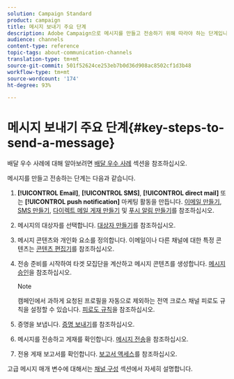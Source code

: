 ```yaml
---
solution: Campaign Standard
product: campaign
title: 메시지 보내기 주요 단계
description: Adobe Campaign으로 메시지를 만들고 전송하기 위해 따라야 하는 단계입니다.
audience: channels
content-type: reference
topic-tags: about-communication-channels
translation-type: tm+mt
source-git-commit: 501f52624ce253eb7b0d36d908ac8502cf1d3b48
workflow-type: tm+mt
source-wordcount: '174'
ht-degree: 93%

---
```



# 메시지 보내기 주요 단계{#key-steps-to-send-a-message}

배달 우수 사례에 대해 알아보려면 [배달 우수 사례](../../sending/using/delivery-best-practices.md) 섹션을 참조하십시오.

메시지를 만들고 전송하는 단계는 다음과 같습니다.

1. **[!UICONTROL Email]**, **[!UICONTROL SMS]**, **[!UICONTROL direct mail]** 또는 **[!UICONTROL push notification]** 마케팅 활동을 만듭니다. [이메일 만들기](../../channels/using/creating-an-email.md), [SMS 만들기](../../channels/using/creating-an-sms-message.md), [다이렉트 메일 게재 만들기](../../channels/using/creating-the-direct-mail.md) 및 [푸시 알림 만들기](../../channels/using/preparing-and-sending-a-push-notification.md)를 참조하십시오.
1. 메시지의 대상자를 선택합니다. [대상자 만들기](../../audiences/using/creating-audiences.md)를 참조하십시오.
1. 메시지 콘텐츠와 개인화 요소를 정의합니다. 이메일이나 다른 채널에 대한 특정 콘텐츠는 [콘텐츠 편집기](../../designing/using/designing-content-in-adobe-campaign.md)를 참조하십시오.
1. 전송 준비를 시작하여 타겟 모집단을 계산하고 메시지 콘텐츠를 생성합니다. [메시지 승인](../../sending/using/preparing-the-send.md)을 참조하십시오.

   >[!NOTE]
   >
   >캠페인에서 과하게 요청된 프로필을 자동으로 제외하는 전역 크로스 채널 피로도 규칙을 설정할 수 있습니다. [피로도 규칙](../../sending/using/fatigue-rules.md)을 참조하십시오.

1. 증명을 보냅니다. [증명 보내기](../../sending/using/sending-proofs.md)를 참조하십시오.
1. 메시지를 전송하고 게재를 확인합니다. [메시지 전송](../../sending/using/confirming-the-send.md)을 참조하십시오.
1. 전용 게재 보고서를 확인합니다. [보고서 액세스](../../reporting/using/about-dynamic-reports.md)를 참조하십시오.

고급 메시지 매개 변수에 대해서는 [채널 구성](../../administration/using/about-channel-configuration.md) 섹션에서 자세히 설명합니다.
